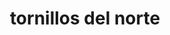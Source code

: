 ---
title: "tornillos del norte"
url: /barcelona/tornillos-del-norte/
shop: piezas de automóviles
---